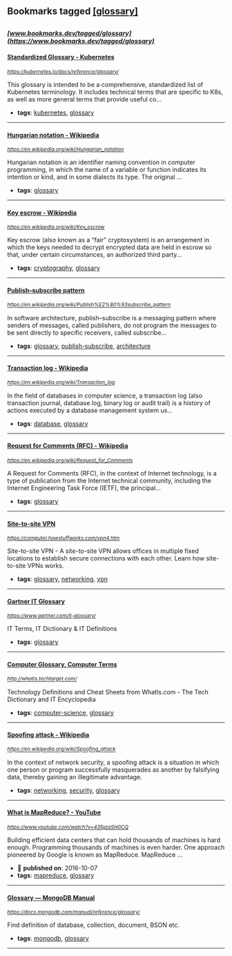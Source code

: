 ## Bookmarks tagged [[glossary]](https://www.bookmarks.dev?q=[glossary])

_<sup><sup>[www.bookmarks.dev/tagged/glossary](https://www.bookmarks.dev/tagged/glossary)</sup></sup>_
---
#### [Standardized Glossary - Kubernetes](https://kubernetes.io/docs/reference/glossary/)
_<sup>https://kubernetes.io/docs/reference/glossary/</sup>_

This glossary is intended to be a comprehensive, standardized list of Kubernetes terminology. It includes technical terms that are specific to K8s, as well as more general terms that provide useful co...
* **tags**: [kubernetes](../tagged/kubernetes.md), [glossary](../tagged/glossary.md)
---
#### [Hungarian notation - Wikipedia](https://en.wikipedia.org/wiki/Hungarian_notation)
_<sup>https://en.wikipedia.org/wiki/Hungarian_notation</sup>_

Hungarian notation is an identifier naming convention in computer programming, in which the name of a variable or function indicates its intention or kind, and in some dialects its type. The original ...
* **tags**: [glossary](../tagged/glossary.md)
---
#### [Key escrow - Wikipedia](https://en.wikipedia.org/wiki/Key_escrow)
_<sup>https://en.wikipedia.org/wiki/Key_escrow</sup>_

Key escrow (also known as a “fair” cryptosystem) is an arrangement in which the keys needed to decrypt encrypted data are held in escrow so that, under certain circumstances, an authorized third party...
* **tags**: [cryptography](../tagged/cryptography.md), [glossary](../tagged/glossary.md)
---
#### [Publish–subscribe pattern](https://en.wikipedia.org/wiki/Publish%E2%80%93subscribe_pattern)
_<sup>https://en.wikipedia.org/wiki/Publish%E2%80%93subscribe_pattern</sup>_

In software architecture, publish–subscribe is a messaging pattern where senders of messages, called publishers, do not program the messages to be sent directly to specific receivers, called subscribe...
* **tags**: [glossary](../tagged/glossary.md), [publish-subscribe](../tagged/publish-subscribe.md), [architecture](../tagged/architecture.md)
---
#### [Transaction log - Wikipedia](https://en.wikipedia.org/wiki/Transaction_log)
_<sup>https://en.wikipedia.org/wiki/Transaction_log</sup>_

In the field of databases in computer science, a transaction log (also transaction journal, database log, binary log or audit trail) is a history of actions executed by a database management system us...
* **tags**: [database](../tagged/database.md), [glossary](../tagged/glossary.md)
---
#### [Request for Comments (RFC) - Wikipedia](https://en.wikipedia.org/wiki/Request_for_Comments)
_<sup>https://en.wikipedia.org/wiki/Request_for_Comments</sup>_

A Request for Comments (RFC), in the context of Internet technology, is a type of publication from the Internet technical community, including the Internet Engineering Task Force (IETF), the principal...
* **tags**: [glossary](../tagged/glossary.md)
---
#### [Site-to-site VPN](https://computer.howstuffworks.com/vpn4.htm)
_<sup>https://computer.howstuffworks.com/vpn4.htm</sup>_

Site-to-site VPN - A site-to-site VPN allows offices in multiple fixed locations to establish secure connections with each other. Learn how site-to-site VPNs works.
* **tags**: [glossary](../tagged/glossary.md), [networking](../tagged/networking.md), [vpn](../tagged/vpn.md)
---
#### [Gartner IT Glossary](https://www.gartner.com/it-glossary/)
_<sup>https://www.gartner.com/it-glossary/</sup>_

IT Terms, IT Dictionary & IT Definitions
* **tags**: [glossary](../tagged/glossary.md)
---
#### [Computer Glossary, Computer Terms](http://whatis.techtarget.com/)
_<sup>http://whatis.techtarget.com/</sup>_

Technology Definitions and Cheat Sheets from WhatIs.com - The Tech Dictionary and IT Encyclopedia
* **tags**: [computer-science](../tagged/computer-science.md), [glossary](../tagged/glossary.md)
---
#### [Spoofing attack - Wikipedia](https://en.wikipedia.org/wiki/Spoofing_attack)
_<sup>https://en.wikipedia.org/wiki/Spoofing_attack</sup>_

In the context of network security, a spoofing attack is a situation in which one person or program successfully masquerades as another by falsifying data, thereby gaining an illegitimate advantage.
* **tags**: [networking](../tagged/networking.md), [security](../tagged/security.md), [glossary](../tagged/glossary.md)
---
#### [What is MapReduce? - YouTube](https://www.youtube.com/watch?v=43fqzaSH0CQ)
_<sup>https://www.youtube.com/watch?v=43fqzaSH0CQ</sup>_

Building efficient data centers that can hold thousands of machines is hard enough. Programming thousands of machines is even harder. One approach pioneered by Google is known as MapReduce. MapReduce ...
* :calendar: **published on**: 2016-10-07
* **tags**: [mapreduce](../tagged/mapreduce.md), [glossary](../tagged/glossary.md)
---
#### [Glossary — MongoDB Manual](https://docs.mongodb.com/manual/reference/glossary/)
_<sup>https://docs.mongodb.com/manual/reference/glossary/</sup>_

Find definition of database, collection, document, BSON etc.
* **tags**: [mongodb](../tagged/mongodb.md), [glossary](../tagged/glossary.md)
---
